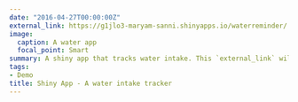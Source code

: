 ```yaml
---
date: "2016-04-27T00:00:00Z"
external_link: https://g1jlo3-maryam-sanni.shinyapps.io/waterreminder/
image:
  caption: A water app
  focal_point: Smart
summary: A shiny app that tracks water intake. This `external_link` will redirect you to the project.
tags:
- Demo
title: Shiny App - A water intake tracker
---
```

